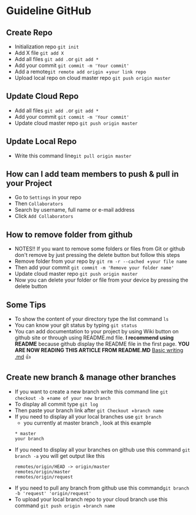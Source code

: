 # Guideline GitHub 

## Create Repo
* Initialization repo `git init`
* Add X file `git add X`
* Add all files `git add .`or `git add *`
* Add your commit `git commit -m 'Your commit'`
* Add a remote`git remote add origin `+`your link repo`
* Upload local repo on cloud master repo `git push origin master`

## Update Cloud Repo
* Add all files `git add .`or `git add *`
* Add your commit `git commit -m 'Your commit'`
* Update cloud master repo `git push origin master`

## Update Local Repo
* Write this command line`git pull origin master`

## How can I add team members to push & pull in your Project
* Go to `Settings` in your repo
* Then `Collaborators` 
* Search by username, full name or e-mail address 
* Click `Add Collaborators`

## How to remove folder from github
* NOTES!! If you want to remove some folders or files from Git or github don't remove by just pressing the delete button but follow this steps
* Remove folder from your repo by `git rm -r --cached `+`your file name`
* Then add your commit `git commit -m 'Remove your folder name'`
* Update cloud master repo `git push origin master`
* Now you can delete your folder or file from your device by pressing the delete button

## Some Tips
* To show the content of your directory type the list command `ls`
* You can know your git status by typing `git status`
* You can add documentation to your project by using Wiki button on github site or through using README.md file. **I recommend using README** because github display the README file in the first page. **YOU ARE NOW READING THIS ARTICLE FROM README.MD** [Basic writing .md](https://help.github.com/articles/basic-writing-and-formatting-syntax/#using-emoji) :+1:

## Create new branch & manage other branches 
* If you want to create a new branch write this command line `git checkout -b `+`name of your new branch`
* To display all commit type `git log`
* Then paste your branch link after `git Checkout `+`branch name`
* If you need to display all your local branches use `git branch`
	* you currently at master branch , look at this example
	```terminal
	* master
	your branch
	```
* If you need to display all your branches on github use this command `git branch -a`
	you will get output like this
	```
	remotes/origin/HEAD -> origin/master
  	remotes/origin/master
  	remotes/origin/request
	```
* If you need to pull any branch from github use this command`git branch -b 'request' 'origin/request'`
* To upload your local branch repo to your cloud branch use this command `git push origin `+`branch name`



